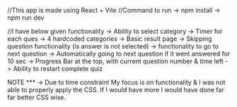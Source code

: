 //This app is made using React + Vite
//Command to run
-> npm install
-> npm run dev

//I have below given functionality
-> Ability to select category
-> Timer for each ques
-> 4 hardcoded categories
-> Basic result page
-> Skipping question functionality (is answer is not selected)
-> functionality to go to next question
-> Automatically going to next question if it went answered for 10 sec
-> Progress Bar at the top, with current question number & time left
-> Ability to restart complete quiz

NOTE *** -> Due to time constraint My focus is on functionality & I was not able to properly apply the CSS. If I would have more I would have done far far better CSS wise.
